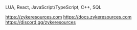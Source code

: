 LUA, React, JavaScript/TypeScript, C++, SQL

https://zykeresources.com
https://docs.zykeresources.com
https://discord.gg/zykeresources
